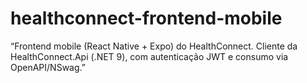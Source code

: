 # healthconnect-frontend-mobile
“Frontend mobile (React Native + Expo) do HealthConnect. Cliente da HealthConnect.Api (.NET 9), com autenticação JWT e consumo via OpenAPI/NSwag.”
